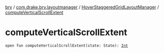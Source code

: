 [brv](../../index.md) / [com.drake.brv.layoutmanager](../index.md) / [HoverStaggeredGridLayoutManager](index.md) / [computeVerticalScrollExtent](./compute-vertical-scroll-extent.md)

# computeVerticalScrollExtent

`open fun computeVerticalScrollExtent(state: State): `[`Int`](https://kotlinlang.org/api/latest/jvm/stdlib/kotlin/-int/index.html)
